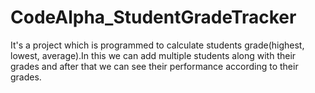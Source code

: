 # CodeAlpha_StudentGradeTracker
It's a project which is programmed to calculate students grade(highest, lowest, average).In this we can add multiple students along with their grades and after that we can see their performance according to their grades.
